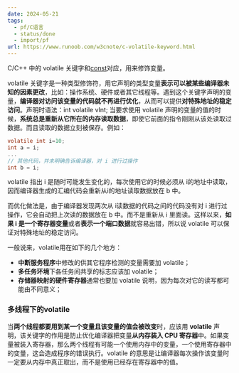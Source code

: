 ```yaml
---
date: 2024-05-21
tags:
  - pf/C语言
  - status/done
  - import/pf
url: https://www.runoob.com/w3cnote/c-volatile-keyword.html
---
```


C/C++ 中的 volatile 关键字和[const](const.md)对应，用来修饰变量。

volatile 关键字是一种类型修饰符，用它声明的类型变量**表示可以被某些编译器未知的因素更改**，比如：操作系统、硬件或者其它线程等。遇到这个关键字声明的变量，**编译器对访问该变量的代码就不再进行优化**，从而可以提供**对特殊地址的稳定访问**。声明时语法：int volatile vInt; 当要求使用 volatile 声明的变量的值的时候，**系统总是重新从它所在的内存读取数据**，即使它前面的指令刚刚从该处读取过数据。而且读取的数据立刻被保存。例如：

```c
volatile int i=10;
int a = i;
...
// 其他代码，并未明确告诉编译器，对 i 进行过操作
int b = i;
```

volatile 指出 i 是随时可能发生变化的，每次使用它的时候必须从 i的地址中读取，因而编译器生成的汇编代码会重新从i的地址读取数据放在 b 中。

而优化做法是，由于编译器发现两次从 i读数据的代码之间的代码没有对 i 进行过操作，它会自动把上次读的数据放在 b 中。而不是重新从 i 里面读。这样以来，**如果 i 是一个寄存器变量**或者**表示一个端口数据**就容易出错，所以说 volatile 可以保证对特殊地址的稳定访问。

一般说来，volatile用在如下的几个地方：

- **中断服务程序**中修改的供其它程序检测的变量需要加 volatile；
- **多任务环境**下各任务间共享的标志应该加 volatile；
- **存储器映射的硬件寄存器**通常也要加 volatile 说明，因为每次对它的读写都可能由不同意义；

### 多线程下的volatile

当**两个线程都要用到某一个变量且该变量的值会被改变**时，应该用 **volatile** 声明，该关键字的作用是防止优化编译器把变量**从内存装入 CPU 寄存器**中。如果变量被装入寄存器，那么两个线程有可能一个使用内存中的变量，一个使用寄存器中的变量，这会造成程序的错误执行。volatile 的意思是让编译器每次操作该变量时一定要从内存中真正取出，而不是使用已经存在寄存器中的值。
